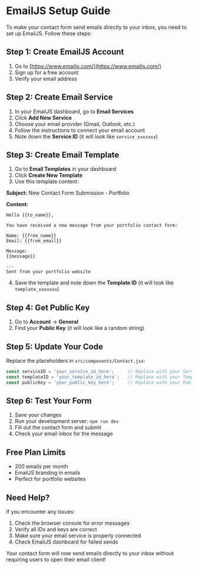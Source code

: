 # EmailJS Setup Guide

To make your contact form send emails directly to your inbox, you need to set up EmailJS. Follow these steps:

## Step 1: Create EmailJS Account
1. Go to [https://www.emailjs.com/](https://www.emailjs.com/)
2. Sign up for a free account
3. Verify your email address

## Step 2: Create Email Service
1. In your EmailJS dashboard, go to **Email Services**
2. Click **Add New Service**
3. Choose your email provider (Gmail, Outlook, etc.)
4. Follow the instructions to connect your email account
5. Note down the **Service ID** (it will look like `service_xxxxxxx`)

## Step 3: Create Email Template
1. Go to **Email Templates** in your dashboard
2. Click **Create New Template**
3. Use this template content:

**Subject:** New Contact Form Submission - Portfolio

**Content:**
```
Hello {{to_name}},

You have received a new message from your portfolio contact form:

Name: {{from_name}}
Email: {{from_email}}

Message:
{{message}}

---
Sent from your portfolio website
```

4. Save the template and note down the **Template ID** (it will look like `template_xxxxxxx`)

## Step 4: Get Public Key
1. Go to **Account** → **General**
2. Find your **Public Key** (it will look like a random string)

## Step 5: Update Your Code
Replace the placeholders in `src/components/Contact.jsx`:

```javascript
const serviceID = 'your_service_id_here';     // Replace with your Service ID
const templateID = 'your_template_id_here';   // Replace with your Template ID  
const publicKey = 'your_public_key_here';     // Replace with your Public Key
```

## Step 6: Test Your Form
1. Save your changes
2. Run your development server: `npm run dev`
3. Fill out the contact form and submit
4. Check your email inbox for the message

## Free Plan Limits
- 200 emails per month
- EmailJS branding in emails
- Perfect for portfolio websites

## Need Help?
If you encounter any issues:
1. Check the browser console for error messages
2. Verify all IDs and keys are correct
3. Make sure your email service is properly connected
4. Check EmailJS dashboard for failed sends

Your contact form will now send emails directly to your inbox without requiring users to open their email client! 